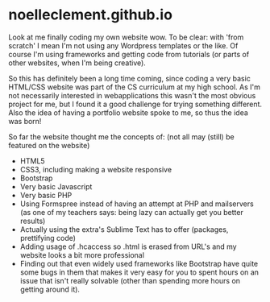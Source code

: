 # noelleclement.github.io
Look at me finally coding my own website wow. To be clear: with 'from scratch' I mean I'm not using any Wordpress templates or the like. Of course I'm using frameworks and getting code from tutorials (or parts of other websites, when I'm being creative).

So this has definitely been a long time coming, since coding a very basic HTML/CSS website was part of the CS curriculum at my high school. 
As I'm not necessarily interested in webapplications this wasn't the most obvious project for me, but I found it a good challenge for trying something different. Also the idea of having a portfolio website spoke to me, so thus the idea was born!

So far the website thought me the concepts of: (not all may (still) be featured on the website)
- HTML5
- CSS3, including making a website responsive
- Bootstrap
- Very basic Javascript
- Very basic PHP
- Using Formspree instead of having an attempt at PHP and mailservers (as one of my teachers says: being lazy can actually get you better results)
- Actually using the extra's Sublime Text has to offer (packages, prettifying code)
- Adding usage of .hcaccess so .html is erased from URL's and my website looks a bit more professional
- Finding out that even widely used frameworks like Bootstrap have quite some bugs in them that makes it very easy for you to spent hours on an issue that isn't really solvable (other than spending more hours on getting around it). 
